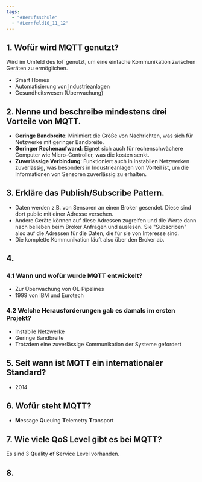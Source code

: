 ```yaml
---
tags:
  - "#Berufsschule"
  - "#Lernfeld10_11_12"
---
```

## 1. Wofür wird MQTT genutzt?
Wird im Umfeld des IoT genutzt, um eine einfache Kommunikation zwischen Geräten zu ermöglichen. 
+ Smart Homes
+ Automatisierung von Industrieanlagen
+ Gesundheitswesen (Überwachung)

## 2. Nenne und beschreibe mindestens drei Vorteile von MQTT.
+ **Geringe Bandbreite**: Minimiert die Größe von Nachrichten, was sich für Netzwerke mit geringer Bandbreite.
+ **Geringer Rechenaufwand**: Eignet sich auch für rechenschwächere Computer wie Micro-Controller, was die kosten senkt.
+ **Zuverlässige Verbindung**: Funktioniert auch in instabilen Netzwerken zuverlässig, was besonders in Industrieanlagen von Vorteil ist, um die Informationen von Sensoren zuverlässig zu erhalten.

## 3. Erkläre das Publish/Subscribe Pattern.
+ Daten werden z.B. von Sensoren an einen Broker gesendet. Diese sind dort public mit einer Adresse versehen.
+ Andere Geräte können auf diese Adressen zugreifen und die Werte dann nach belieben beim Broker Anfragen und auslesen. Sie "Subscriben" also auf die Adressen für die Daten, die für sie von Interesse sind.
+ Die komplette Kommunikation läuft also über den Broker ab.

## 4. 
### 4.1 Wann und wofür wurde MQTT entwickelt?
+ Zur Überwachung von ÖL-Pipelines
+ 1999 von IBM und Eurotech

### 4.2 Welche Herausforderungen gab es damals im ersten Projekt?
+ Instabile Netzwerke
+ Geringe Bandbreite
+ Trotzdem eine zuverlässige Kommunikation der Systeme gefordert

## 5. Seit wann ist MQTT ein internationaler Standard?
+ 2014

## 6. Wofür steht MQTT?
+ **M**essage **Q**ueuing **T**elemetry **T**ransport

## 7. Wie viele QoS Level gibt es bei MQTT?
Es sind 3 **Q**uality **o**f **S**ervice Level vorhanden.

## 8. 


